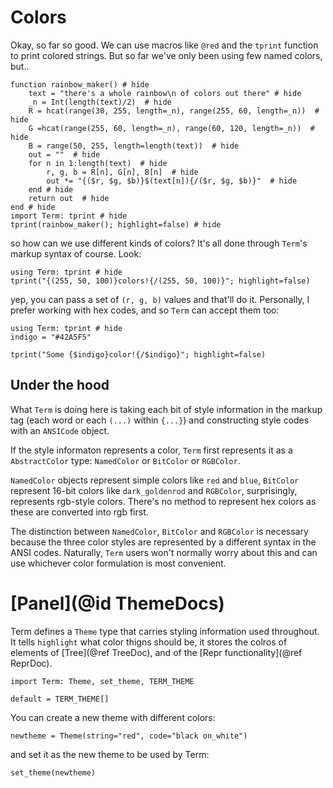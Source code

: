 # Colors
Okay, so far so good. We can use macros like `@red` and the `tprint` function to print colored strings. But so far we've only been using few named colors, but..

```@example
function rainbow_maker() # hide
    text = "there's a whole rainbow\n of colors out there" # hide
    _n = Int(length(text)/2)  # hide
    R = hcat(range(30, 255, length=_n), range(255, 60, length=_n))  # hide
    G =hcat(range(255, 60, length=_n), range(60, 120, length=_n))  # hide
    B = range(50, 255, length=length(text))  # hide
    out = ""  # hide
    for n in 1:length(text)  # hide
        r, g, b = R[n], G[n], B[n]  # hide
        out *= "{($r, $g, $b)}$(text[n]){/($r, $g, $b)}"  # hide
    end # hide
    return out  # hide
end # hide
import Term: tprint # hide
tprint(rainbow_maker(); highlight=false) # hide
```

so how can we use different kinds of colors?
It's all done through `Term`'s markup syntax of course. Look:
```@example
using Term: tprint # hide
tprint("{(255, 50, 100)}colors!{/(255, 50, 100)}"; highlight=false)
```

yep, you can pass a set of `(r, g, b)` values and that'll do it. Personally, I prefer working with hex codes, and so `Term` can accept them too:
```@example
using Term: tprint # hide
indigo = "#42A5F5"

tprint("Some {$indigo}color!{/$indigo}"; highlight=false)
```

## Under the hood
What `Term` is doing here is taking each bit of style information in the markup tag (each word or each `(...)` within `{...}`) and constructing style codes with an `ANSICode` object.

If the style informaton represents a color, `Term` first represents it as a `AbstractColor` type: `NamedColor` or `BitColor` or `RGBColor`.  

`NamedColor` objects represent simple colors like `red` and `blue`, `BitColor` represent 16-bit colors like `dark_goldenrod` and `RGBColor`, surprisingly, represents rgb-style colors. There's no method to represent hex colors as these are converted into rgb first. 

The distinction between `NamedColor`, `BitColor` and `RGBColor` is necessary because the three color styles are represented by a different syntax in the ANSI codes. Naturally, `Term` users won't normally worry about this and can use whichever color formulation is most convenient.


# [Panel](@id ThemeDocs)
Term defines a `Theme` type that carries styling information used throughout. 
It tells `highlight` what color thigns should be, it stores the colros of elements of [Tree](@ref TreeDoc), and of the [Repr functionality](@ref ReprDoc).

```@example theme
import Term: Theme, set_theme, TERM_THEME

default = TERM_THEME[]
```

You can create a new theme with different colors:
```@example theme
newtheme = Theme(string="red", code="black on_white")
```

and set it as the new theme to be used by Term:
```@example theme
set_theme(newtheme)
```